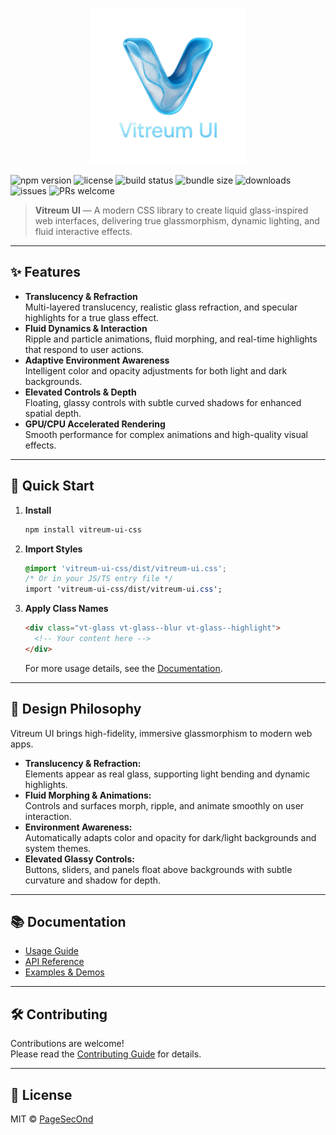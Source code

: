 <p align="center">
  <img src="logo_clear.png" alt="Vitreum UI" width="250" />
</p>

![npm version](https://img.shields.io/npm/v/vitreum-ui.svg)
![license](https://img.shields.io/github/license/PageSecOnd/vitreum-ui.svg)
![build status](https://img.shields.io/github/actions/workflow/status/PageSecOnd/vitreum-ui/ci.yml)
![bundle size](https://img.shields.io/bundlephobia/min/vitreum-ui)
![downloads](https://img.shields.io/npm/dm/vitreum-ui.svg)
![issues](https://img.shields.io/github/issues/PageSecOnd/vitreum-ui)
![PRs welcome](https://img.shields.io/badge/PRs-welcome-brightgreen.svg)

> **Vitreum UI** — A modern CSS library to create liquid glass-inspired web interfaces, delivering true glassmorphism, dynamic lighting, and fluid interactive effects.

---

## ✨ Features

- **Translucency & Refraction**  
  Multi-layered translucency, realistic glass refraction, and specular highlights for a true glass effect.
- **Fluid Dynamics & Interaction**  
  Ripple and particle animations, fluid morphing, and real-time highlights that respond to user actions.
- **Adaptive Environment Awareness**  
  Intelligent color and opacity adjustments for both light and dark backgrounds.
- **Elevated Controls & Depth**  
  Floating, glassy controls with subtle curved shadows for enhanced spatial depth.
- **GPU/CPU Accelerated Rendering**  
  Smooth performance for complex animations and high-quality visual effects.

---

## 🚀 Quick Start

1. **Install**

   ```bash
   npm install vitreum-ui-css
   ```

2. **Import Styles**

   ```css
   @import 'vitreum-ui-css/dist/vitreum-ui.css';
   /* Or in your JS/TS entry file */
   import 'vitreum-ui-css/dist/vitreum-ui.css';
   ```

3. **Apply Class Names**

   ```html
   <div class="vt-glass vt-glass--blur vt-glass--highlight">
     <!-- Your content here -->
   </div>
   ```

   For more usage details, see the [Documentation](#documentation).

---

## 🧩 Design Philosophy

Vitreum UI brings high-fidelity, immersive glassmorphism to modern web apps.

- **Translucency & Refraction:**  
  Elements appear as real glass, supporting light bending and dynamic highlights.
- **Fluid Morphing & Animations:**  
  Controls and surfaces morph, ripple, and animate smoothly on user interaction.
- **Environment Awareness:**  
  Automatically adapts color and opacity for dark/light backgrounds and system themes.
- **Elevated Glassy Controls:**  
  Buttons, sliders, and panels float above backgrounds with subtle curvature and shadow for depth.

---

## 📚 Documentation

- [Usage Guide](docs/usage.md)
- [API Reference](docs/api.md)
- [Examples & Demos](docs/examples.md)

---

## 🛠️ Contributing

Contributions are welcome!  
Please read the [Contributing Guide](CONTRIBUTING.md) for details.

---

## 📄 License

MIT © [PageSecOnd](https://github.com/PageSecOnd/vitreum-ui-css)
